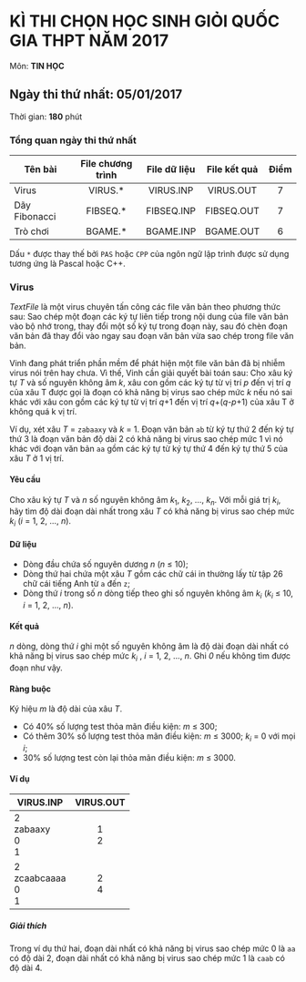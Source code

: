 # KÌ THI CHỌN HỌC SINH GIỎI QUỐC GIA THPT NĂM 2017

Môn: **TIN HỌC**

## Ngày thi thứ nhất: 05/01/2017

Thời gian: **180** phút

### Tổng quan ngày thi thứ nhất

|    Tên bài    | File chương trình | File dữ liệu | File kết quả | Điểm  |
| ------------- | :---------------: | :----------: | :----------: | :---: |
| Virus         |     VIRUS.\*      |  VIRUS.INP   |  VIRUS.OUT   |   7   |
| Dãy Fibonacci |     FIBSEQ.\*     |  FIBSEQ.INP  |  FIBSEQ.OUT  |   7   |
| Trò chơi      |     BGAME.\*      |  BGAME.INP   |  BGAME.OUT   |   6   |

Dấu `*` được thay thế bởi `PAS` hoặc `CPP` của ngôn ngữ lập trình được sử dụng
tương ứng là Pascal hoặc C++.

### Virus

*TextFile* là một virus chuyên tấn công các file văn bản theo phương thức sau:
Sao chép một đoạn các ký tự liên tiếp trong nội dung của file văn bản vào bộ
nhớ trong, thay đổi một số ký tự trong đoạn này, sau đó chèn đoạn văn bản đã
thay đổi vào ngay sau đoạn văn bản vừa sao chép trong file văn bản.

Vinh đang phát triển phần mềm để phát hiện một file văn bản đã bị nhiễm virus
nói trên hay chưa.  Vì thế, Vinh cần giải quyết bài toán sau: Cho xâu ký tự *T*
và số nguyên không âm *k*, xâu con gồm các ký tự từ vị trí *p* đến vị trí *q*
của xâu T được gọi là đoạn có khả năng bị virus sao chép mức *k* nếu nó sai
khác với xâu con gồm các ký tự từ vị trí *q*+1 đến vị trí *q*+(*q*-*p*+1) của
xâu T ở không quá k vị trí.

Ví dụ, xét xâu *T* = `zabaaxy` và *k* = 1. Đoạn văn bản `ab` từ ký tự thứ 2 đến
ký tự thứ 3 là đoạn văn bản độ dài 2 có khả năng bị virus sao chép mức 1 vì nó
khác với đoạn văn bản `aa` gồm các ký tự từ ký tự thứ 4 đến ký tự thứ 5 của xâu
*T* ở 1 vị trí.

#### Yêu cầu

Cho xâu ký tự *T* và *n* số nguyên không âm *k*<sub>1</sub>, *k*<sub>2</sub>,
…, *k<sub>n</sub>*. Với mỗi giá trị *k<sub>i</sub>*, hãy tìm độ dài đoạn dài
nhất trong xâu *T* có khả năng bị virus sao chép mức *k<sub>i</sub>* (*i* = 1,
2, …, *n*).

#### Dữ liệu

* Dòng đầu chứa số nguyên dương *n* (*n* ≤ 10);
* Dòng thứ hai chứa một xâu *T* gồm các chữ cái in thường lấy từ tập 26 chữ cái
  tiếng Anh từ `a` đến `z`;
* Dòng thứ *i* trong số *n* dòng tiếp theo ghi số nguyên không âm
  *k<sub>i</sub>* (*k<sub>i</sub>* ≤ 10, *i* = 1, 2, …, *n*).

#### Kết quả

*n* dòng, dòng thứ *i* ghi một số nguyên không âm là độ dài đoạn dài nhất có
khả năng bị virus sao chép mức *k<sub>i</sub>* , *i* = 1, 2, …, *n*. Ghi *0*
nếu không tìm được đoạn như vậy.

#### Ràng buộc

Ký hiệu *m* là độ dài của xâu *T*.

* Có 40% số lượng test thỏa mãn điều kiện: *m* ≤ 300;
* Có thêm 30% số lượng test thỏa mãn điều kiện: *m* ≤ 3000; *k<sub>i</sub>* = 0
  với mọi *i*;
* 30% số lượng test còn lại thỏa mãn điều kiện: *m* ≤ 3000.

#### Ví dụ

|         VIRUS.INP         | VIRUS.OUT |
| ------------------------- | :-------: |
| 2<br>zabaaxy<br>0<br>1    |  1<br>2   |
| 2<br>zcaabcaaaa<br>0<br>1 |  2<br>4   |

##### Giải thích

Trong ví dụ thứ hai, đoạn dài nhất có khả năng bị virus sao chép mức 0 là `aa`
có độ dài 2, đoạn dài nhất có khả năng bị virus sao chép mức 1 là `caab` có độ
dài 4.
